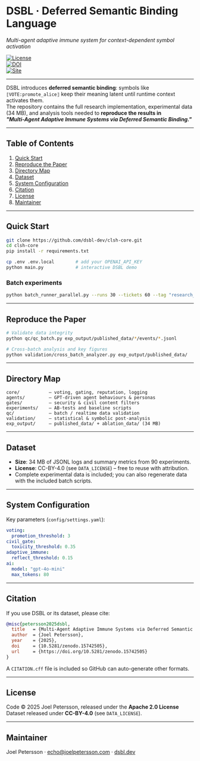 # DSBL · Deferred Semantic Binding Language

_Multi-agent adaptive immune system for context-dependent symbol activation_

[![License](https://img.shields.io/badge/License-Apache_2.0-blue.svg)](LICENSE)  
[![DOI](https://zenodo.org/badge/DOI/10.5281/zenodo.15742505.svg)](https://doi.org/10.5281/zenodo.15742505)  
[![Site](https://img.shields.io/badge/site-dsbl.dev-blue.svg)](https://dsbl.dev)

---

DSBL introduces **deferred semantic binding**: symbols like `⟦VOTE:promote_alice⟧` keep their
meaning latent until runtime context activates them.  
The repository contains the full research implementation, experimental data
(34 MB), and analysis tools needed to **reproduce the results in  
_"Multi-Agent Adaptive Immune Systems via Deferred Semantic Binding."_**

---

## Table of Contents

1. [Quick Start](#quick-start)
2. [Reproduce the Paper](#reproduce-the-paper)
3. [Directory Map](#directory-map)
4. [Dataset](#dataset)
5. [System Configuration](#system-configuration)
6. [Citation](#citation)
7. [License](#license)
8. [Maintainer](#maintainer)

---

## Quick Start

```bash
git clone https://github.com/dsbl-dev/clsh-core.git
cd clsh-core
pip install -r requirements.txt

cp .env .env.local        # add your OPENAI_API_KEY
python main.py            # interactive DSBL demo
```

### Batch experiments

```bash
python batch_runner_parallel.py --runs 30 --tickets 60 --tag "research_batch"
```

---

## Reproduce the Paper

```bash
# Validate data integrity
python qc/qc_batch.py exp_output/published_data/*/events/*.jsonl

# Cross-batch analysis and key figures
python validation/cross_batch_analyzer.py exp_output/published_data/
```

---

## Directory Map

```
core/           — voting, gating, reputation, logging
agents/         — GPT-driven agent behaviours & personas
gates/          — security & civil content filters
experiments/    — AB-tests and baseline scripts
qc/             — batch / realtime data validation
validation/     — statistical & symbolic post-analysis
exp_output/     — published_data/ + ablation_data/ (34 MB)
```

---

## Dataset

- **Size**: 34 MB of JSONL logs and summary metrics from 90 experiments.
- **License**: CC-BY-4.0 (see `DATA_LICENSE`) – free to reuse with attribution.
- Complete experimental data is included; you can also regenerate data with the included batch scripts.

---

## System Configuration

Key parameters (`config/settings.yaml`):

```yaml
voting:
  promotion_threshold: 3
civil_gate:
  toxicity_threshold: 0.35
adaptive_immune:
  reflect_threshold: 0.15
ai:
  model: "gpt-4o-mini"
  max_tokens: 80
```

---

## Citation

If you use DSBL or its dataset, please cite:

```bibtex
@misc{petersson2025dsbl,
  title   = {Multi-Agent Adaptive Immune Systems via Deferred Semantic Binding},
  author  = {Joel Petersson},
  year    = {2025},
  doi     = {10.5281/zenodo.15742505},
  url     = {https://doi.org/10.5281/zenodo.15742505}
}
```

A `CITATION.cff` file is included so GitHub can auto-generate other formats.

---

## License

Code © 2025 Joel Petersson, released under the **Apache 2.0 License**  
Dataset released under **CC-BY-4.0** (see `DATA_LICENSE`).

---

## Maintainer

Joel Petersson · [echo@joelpetersson.com](mailto:echo@joelpetersson.com) · [dsbl.dev](https://dsbl.dev)